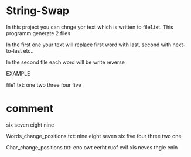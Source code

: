 # String-Swap
In this project you can chnge yor text which is written to file1.txt.
This programm generate 2 files

In the first one your text will replace first word with last, second with next-to-last etc..

In the second file each word will be write reverse

EXAMPLE 

file1.txt:
one two three four five
# comment
six
seven
eight nine

Words_change_positions.txt:
nine eight seven six five four three two one 

Char_change_positions.txt:
eno owt eerht ruof evif xis neves thgie enin 
